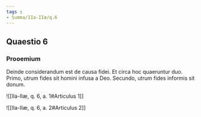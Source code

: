 ```yaml
---
tags : 
- Summa/IIa-IIæ/q.6
---
```


## Quaestio 6

### Prooemium

Deinde considerandum est de causa fidei. Et circa hoc quaeruntur duo. Primo, utrum fides sit homini infusa a Deo. Secundo, utrum fides informis sit donum.

![[IIa-IIæ, q. 6, a. 1#Articulus 1]]

![[IIa-IIæ, q. 6, a. 2#Articulus 2]]


